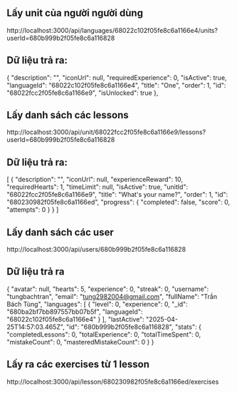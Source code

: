 ## Lấy unit của người người dùng
http://localhost:3000/api/languages/68022c102f05fe8c6a1166e4/units?userId=680b999b2f05fe8c6a116828
## Dữ liệu trả ra:
{
    "description": "",
    "iconUrl": null,
    "requiredExperience": 0,
    "isActive": true,
    "languageId": "68022c102f05fe8c6a1166e4",
    "title": "One",
    "order": 1,
    "id": "68022fcc2f05fe8c6a1166e9",
    "isUnlocked": true
  },

## Lấy danh sách các lessons
http://localhost:3000/api/unit/68022fcc2f05fe8c6a1166e9/lessons?userId=680b999b2f05fe8c6a116828
## Dữ liệu trả ra:
[
  {
    "description": "",
    "iconUrl": null,
    "experienceReward": 10,
    "requiredHearts": 1,
    "timeLimit": null,
    "isActive": true,
    "unitId": "68022fcc2f05fe8c6a1166e9",
    "title": "What's your name?",
    "order": 1,
    "id": "680230982f05fe8c6a1166ed",
    "progress": {
      "completed": false,
      "score": 0,
      "attempts": 0
    }
  }
]
## Lấy danh sách các user
http://localhost:3000/api/users/680b999b2f05fe8c6a116828
## Dữ liệu trả ra
{
  "avatar": null,
  "hearts": 5,
  "experience": 0,
  "streak": 0,
  "username": "tungbachtran",
  "email": "tung2982004@gmail.com",
  "fullName": "Trần Bách Tùng",
  "languages": [
    {
      "level": 0,
      "experience": 0,
      "_id": "680ba2bf7bb897557bb07b5f",
      "languageId": "68022c102f05fe8c6a1166e4"
    }
  ],
  "lastActive": "2025-04-25T14:57:03.465Z",
  "id": "680b999b2f05fe8c6a116828",
  "stats": {
    "completedLessons": 0,
    "totalExperience": 0,
    "totalTimeSpent": 0,
    "mistakeCount": 0,
    "masteredMistakeCount": 0
  }
}

## Lấy ra các exercises từ 1 lesson
http://localhost:3000/api/lesson/680230982f05fe8c6a1166ed/exercises

